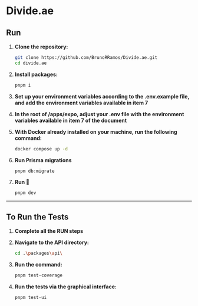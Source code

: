 # Divide.ae

## Run

1. **Clone the repository:**

   ```bash
   git clone https://github.com/BrunoRRamos/Divide.ae.git
   cd divide.ae
   ```

2. **Install packages:**

   ```bash
   pnpm i
   ```

3. **Set up your environment variables according to the .env.example file, and add the environment variables available in item 7**

4. **In the root of /apps/expo, adjust your .env file with the environment variables available in item 7 of the document**

5. **With Docker already installed on your machine, run the following command:**

   ```bash
   docker compose up -d
   ```

6. **Run Prisma migrations**

   ```bash
   pnpm db:migrate
   ```

7. **Run 🚀**
   ```bash
   pnpm dev
   ```

---

## To Run the Tests

1. **Complete all the RUN steps**

2. **Navigate to the API directory:**

   ```bash
   cd .\packages\api\
   ```

3. **Run the command:**

   ```bash
   pnpm test-coverage
   ```

4. **Run the tests via the graphical interface:**
   ```bash
   pnpm test-ui
   ```
